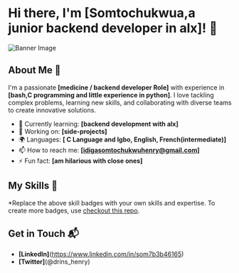 # Hi there, I'm [Somtochukwua,a junior backend developer in alx]! 👋

![Banner Image](![IMG_0707](https://github.com/user-attachments/assets/e6dadf55-5015-412f-88fd-b2c226db004c)
)

## About Me 🚀

I'm a passionate **[medicine / backend developer Role]** with experience in **[bash,C programming and little experience in python]**. I love tackling complex problems, learning new skills, and collaborating with diverse teams to create innovative solutions.

- 🌱 Currently learning: **[backend development with alx]**
- 🔭 Working on: **[side-projects]**
- 🌍 Languages: **[ C Language and Igbo, English, French(intermediate)]**
- 📫 How to reach me: **[idigasomtochukwuhenry@gmail.com]**
- ⚡ Fun fact: **[am hilarious with close ones]**

## My Skills 🧠



*Replace the above skill badges with your own skills and expertise. To create more badges, use [checkout this repo](https://github.com/alexandresanlim/Badges4-README.md-Profile).





## Get in Touch 📬

- **[LinkedIn]**(https://www.linkedin.com/in/som7b3b46165)
- **[Twitter]**(@drins_henry)


